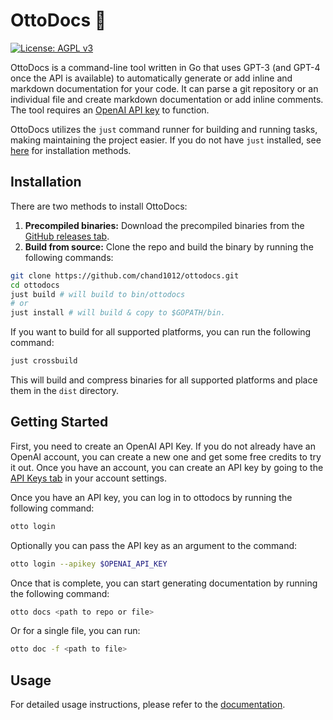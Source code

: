# OttoDocs 🦦

[![License: AGPL v3](https://img.shields.io/badge/License-AGPL%20v3-blue.svg)](https://www.gnu.org/licenses/agpl-3.0)

OttoDocs is a command-line tool written in Go that uses GPT-3 (and GPT-4 once the API is available) to automatically generate or add inline and markdown documentation for your code. It can parse a git repository or an individual file and create markdown documentation or add inline comments. The tool requires an [OpenAI API key](https://platform.openai.com/account/api-keys) to function.

OttoDocs utilizes the `just` command runner for building and running tasks, making maintaining the project easier. If you do not have `just` installed, see [here](https://just.systems/man/en/chapter_5.html) for installation methods.

## Installation

There are two methods to install OttoDocs:

1. **Precompiled binaries:** Download the precompiled binaries from the [GitHub releases tab](https://github.com/chand1012/ottodocs/releases).
2. **Build from source:** Clone the repo and build the binary by running the following commands:

```sh
git clone https://github.com/chand1012/ottodocs.git
cd ottodocs
just build # will build to bin/ottodocs
# or
just install # will build & copy to $GOPATH/bin. 
```

If you want to build for all supported platforms, you can run the following command:

```sh
just crossbuild
```

This will build and compress binaries for all supported platforms and place them in the `dist` directory.

## Getting Started

First, you need to create an OpenAI API Key. If you do not already have an OpenAI account, you can create a new one and get some free credits to try it out. Once you have an account, you can create an API key by going to the [API Keys tab](https://platform.openai.com/account/api-keys) in your account settings.

Once you have an API key, you can log in to ottodocs by running the following command:

```sh
otto login
```

Optionally you can pass the API key as an argument to the command:

```sh
otto login --apikey $OPENAI_API_KEY
```

Once that is complete, you can start generating documentation by running the following command:

```sh
otto docs <path to repo or file>
```

Or for a single file, you can run:

```sh
otto doc -f <path to file>
```

## Usage

For detailed usage instructions, please refer to the [documentation](/docs/usage/otto).
